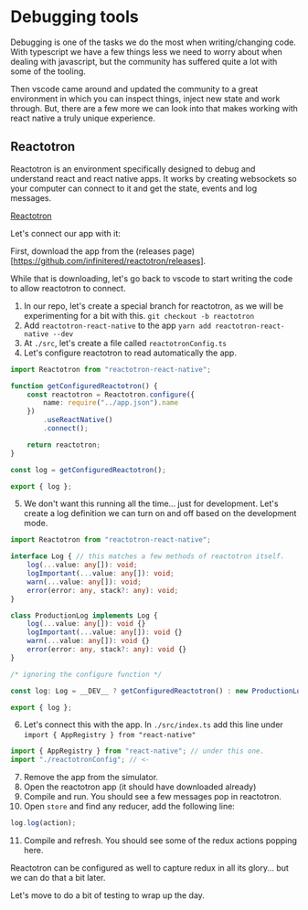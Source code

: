 # Debugging tools

Debugging is one of the tasks we do the most when writing/changing code. With typescript we have a few things less we need to worry about when dealing with javascript, but the community has suffered quite a lot with some of the tooling.

Then vscode came around and updated the community to a great environment in which you can inspect things, inject new state and work through. But, there are a few more we can look into that makes working with react native a truly unique experience.

## Reactotron

Reactotron is an environment specifically designed to debug and understand react and react native apps. It works by creating websockets so your computer can connect to it and get the state, events and log messages.

[Reactotron](https://github.com/infinitered/reactotron)

Let's connect our app with it:

First, download the app from the (releases page)[https://github.com/infinitered/reactotron/releases].

While that is downloading, let's go back to vscode to start writing the code to allow reactotron to connect.

1. In our repo, let's create a special branch for reactotron, as we will be experimenting for a bit with this. `git checkout -b reactotron`
2. Add `reactotron-react-native` to the app `yarn add reactotron-react-native --dev`
3. At `./src`, let's create a file called `reactotronConfig.ts`
4. Let's configure reactotron to read automatically the app.

```ts
import Reactotron from "reactotron-react-native";

function getConfiguredReactotron() {
    const reactotron = Reactotron.configure({
        name: require("../app.json").name
    })
        .useReactNative()
        .connect();

    return reactotron;
}

const log = getConfiguredReactotron();

export { log };
```

5. We don't want this running all the time... just for development. Let's create a log definition we can turn on and off based on the development mode.

```ts
import Reactotron from "reactotron-react-native";

interface Log { // this matches a few methods of reactotron itself.
    log(...value: any[]): void;
    logImportant(...value: any[]): void;
    warn(...value: any[]): void;
    error(error: any, stack?: any): void;
}

class ProductionLog implements Log {
    log(...value: any[]): void {}
    logImportant(...value: any[]): void {}
    warn(...value: any[]): void {}
    error(error: any, stack?: any): void {}
}

/* ignoring the configure function */

const log: Log = __DEV__ ? getConfiguredReactotron() : new ProductionLog();

export { log };
```

6. Let's connect this with the app. In `./src/index.ts` add this line under `import { AppRegistry } from "react-native"`

```ts
import { AppRegistry } from "react-native"; // under this one.
import "./reactotronConfig"; // <-
```

7. Remove the app from the simulator.
8. Open the reactotron app (it should have downloaded already)
9. Compile and run. You should see a few messages pop in reactotron.
10. Open `store` and find any reducer, add the following line:

```ts
log.log(action);
```
11. Compile and refresh. You should see some of the redux actions popping here.

Reactotron can be configured as well to capture redux in all its glory... but we can do that a bit later.

Let's move to do a bit of testing to wrap up the day.
